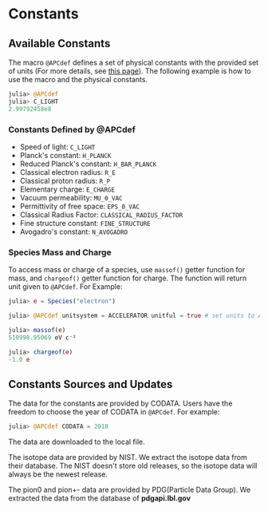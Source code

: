 
# Constants 

## Available Constants
The macro `@APCdef` defines a set of physical constants with the provided set of units (For more details, see [this page](units.md)). The following example is how to use the macro and the physical constants.

```julia
julia> @APCdef
julia> C_LIGHT
2.99792458e8
```

### Constants Defined by @APCdef

- Speed of light: `C_LIGHT`
- Planck's constant: `H_PLANCK`
- Reduced Planck's constant: `H_BAR_PLANCK`
- Classical electron radius: `R_E`
- Classical proton radius: `R_P`
- Elementary charge:  `E_CHARGE`
- Vacuum permeability: `MU_0_VAC`
- Permittivity of free space: `EPS_0_VAC`
- Classical Radius Factor: `CLASSICAL_RADIUS_FACTOR`
- Fine structure constant: `FINE_STRUCTURE`
- Avogadro's constant: `N_AVOGADRO`

### Species Mass and Charge

To access mass or charge of a species, use `massof()` getter function for mass, and `chargeof()` getter function for charge. The function will return unit given to `@APCdef`. For Example:

```julia
julia> e = Species("electron") 

julia> @APCdef unitsystem = ACCELERATOR unitful = true # set units to ACCELERATOR unit system, where mass unit is eV/c^2 and charge unit is elementary charge

julia> massof(e) 
510998.95069 eV c⁻²

julia> chargeof(e)
-1.0 e

```

## Constants Sources and Updates

The data for the constants are provided by CODATA. Users have the freedom to choose the year of CODATA in `@APCdef`. For example: 
```julia
julia> @APCdef CODATA = 2018
```
The data are downloaded to the local file.

The isotope data are provided by NIST. We extract the isotope data from their database. The NIST doesn't store old releases, so the isotope data will always be the newest release.

The pion0 and pion+- data are provided by PDG(Particle Data Group). We extracted the data from the database of **pdgapi.lbl.gov**